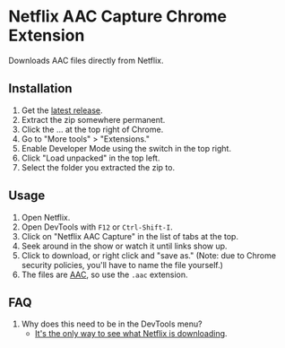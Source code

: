 # Netflix AAC Capture Chrome Extension
Downloads AAC files directly from Netflix.

## Installation
1. Get the [latest release](https://github.com/ribbanya/chrome-netflix-aac-capture/releases).
1. Extract the zip somewhere permanent.
1. Click the … at the top right of Chrome.
1. Go to "More tools" > "Extensions."
1. Enable Developer Mode using the switch in the top right.
1. Click "Load unpacked" in the top left.
1. Select the folder you extracted the zip to.

## Usage
1. Open Netflix.
1. Open DevTools with `F12` or `Ctrl-Shift-I`.
1. Click on "Netflix AAC Capture" in the list of tabs at the top.
1. Seek around in the show or watch it until links show up.
1. Click to download, or right click and "save as." (Note: due to Chrome security policies, you'll have to name the file yourself.)
1. The files are [AAC](https://en.wikipedia.org/wiki/Advanced_Audio_Coding), so use the `.aac` extension.

## FAQ
1. Why does this need to be in the DevTools menu?
   - [It's the only way to see what Netflix is downloading](https://stackoverflow.com/a/18446617/5880994).
